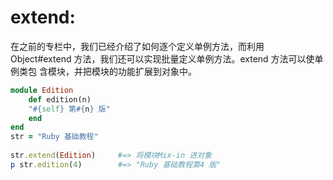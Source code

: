 # extend:
在之前的专栏中，我们已经介绍了如何逐个定义单例方法，而利用 Object#extend 方法，我们还可以实现批量定义单例方法。extend 方法可以使单例类包 含模块，并把模块的功能扩展到对象中。



```rb
module Edition 
    def edition(n)
    "#{self} 第#{n} 版" 
    end
end
str = "Ruby 基础教程"
                                                          
str.extend(Edition)     #=> 将模块Mix-in 进对象
p str.edition(4)        #=> "Ruby 基础教程第4 版"
```